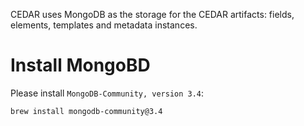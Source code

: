 CEDAR uses MongoDB as the storage for the CEDAR artifacts: fields, elements, templates and metadata instances.

# Install MongoBD

Please install `MongoDB-Community, version 3.4`:

    brew install mongodb-community@3.4
